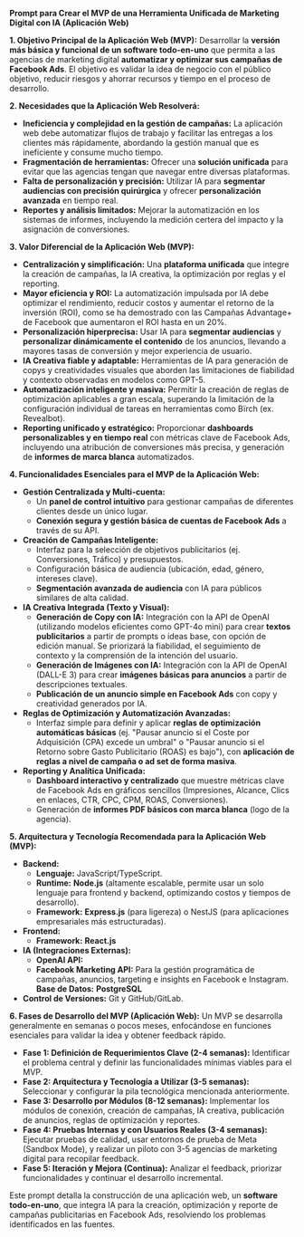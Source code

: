 **Prompt para Crear el MVP de una Herramienta Unificada de Marketing Digital con IA (Aplicación Web)**

**1. Objetivo Principal de la Aplicación Web (MVP):**
Desarrollar la **versión más básica y funcional de un software todo-en-uno** que permita a las agencias de marketing digital **automatizar y optimizar sus campañas de Facebook Ads**. El objetivo es validar la idea de negocio con el público objetivo, reducir riesgos y ahorrar recursos y tiempo en el proceso de desarrollo.

**2. Necesidades que la Aplicación Web Resolverá:**
*   **Ineficiencia y complejidad en la gestión de campañas:** La aplicación web debe automatizar flujos de trabajo y facilitar las entregas a los clientes más rápidamente, abordando la gestión manual que es ineficiente y consume mucho tiempo.
*   **Fragmentación de herramientas:** Ofrecer una **solución unificada** para evitar que las agencias tengan que navegar entre diversas plataformas.
*   **Falta de personalización y precisión:** Utilizar IA para **segmentar audiencias con precisión quirúrgica** y ofrecer **personalización avanzada** en tiempo real.
*   **Reportes y análisis limitados:** Mejorar la automatización en los sistemas de informes, incluyendo la medición certera del impacto y la asignación de conversiones.

**3. Valor Diferencial de la Aplicación Web (MVP):**
*   **Centralización y simplificación:** Una **plataforma unificada** que integre la creación de campañas, la IA creativa, la optimización por reglas y el reporting.
*   **Mayor eficiencia y ROI:** La automatización impulsada por IA debe optimizar el rendimiento, reducir costos y aumentar el retorno de la inversión (ROI), como se ha demostrado con las Campañas Advantage+ de Facebook que aumentaron el ROI hasta en un 20%.
*   **Personalización hiperprecisa:** Usar IA para **segmentar audiencias** y **personalizar dinámicamente el contenido** de los anuncios, llevando a mayores tasas de conversión y mejor experiencia de usuario.
*   **IA Creativa fiable y adaptable:** Herramientas de IA para generación de copys y creatividades visuales que aborden las limitaciones de fiabilidad y contexto observadas en modelos como GPT-5.
*   **Automatización inteligente y masiva:** Permitir la creación de reglas de optimización aplicables a gran escala, superando la limitación de la configuración individual de tareas en herramientas como Bïrch (ex. Revealbot).
*   **Reporting unificado y estratégico:** Proporcionar **dashboards personalizables y en tiempo real** con métricas clave de Facebook Ads, incluyendo una atribución de conversiones más precisa, y generación de **informes de marca blanca** automatizados.

**4. Funcionalidades Esenciales para el MVP de la Aplicación Web:**

*   **Gestión Centralizada y Multi-cuenta:**
    *   Un **panel de control intuitivo** para gestionar campañas de diferentes clientes desde un único lugar.
    *   **Conexión segura y gestión básica de cuentas de Facebook Ads** a través de su API.
*   **Creación de Campañas Inteligente:**
    *   Interfaz para la selección de objetivos publicitarios (ej. Conversiones, Tráfico) y presupuestos.
    *   Configuración básica de audiencia (ubicación, edad, género, intereses clave).
    *   **Segmentación avanzada de audiencia** con IA para públicos similares de alta calidad.
*   **IA Creativa Integrada (Texto y Visual):**
    *   **Generación de Copy con IA:** Integración con la API de OpenAI (utilizando modelos eficientes como GPT-4o mini) para crear **textos publicitarios** a partir de prompts o ideas base, con opción de edición manual. Se priorizará la fiabilidad, el seguimiento de contexto y la comprensión de la intención del usuario.
    *   **Generación de Imágenes con IA:** Integración con la API de OpenAI (DALL-E 3) para crear **imágenes básicas para anuncios** a partir de descripciones textuales.
    *   **Publicación de un anuncio simple en Facebook Ads** con copy y creatividad generados por IA.
*   **Reglas de Optimización y Automatización Avanzadas:**
    *   Interfaz simple para definir y aplicar **reglas de optimización automáticas básicas** (ej. "Pausar anuncio si el Coste por Adquisición (CPA) excede un umbral" o "Pausar anuncio si el Retorno sobre Gasto Publicitario (ROAS) es bajo"), con **aplicación de reglas a nivel de campaña o ad set de forma masiva**.
*   **Reporting y Analítica Unificada:**
    *   **Dashboard interactivo y centralizado** que muestre métricas clave de Facebook Ads en gráficos sencillos (Impresiones, Alcance, Clics en enlaces, CTR, CPC, CPM, ROAS, Conversiones).
    *   Generación de **informes PDF básicos con marca blanca** (logo de la agencia).

**5. Arquitectura y Tecnología Recomendada para la Aplicación Web (MVP):**

*   **Backend:**
    *   **Lenguaje:** JavaScript/TypeScript.
    *   **Runtime:** **Node.js** (altamente escalable, permite usar un solo lenguaje para frontend y backend, optimizando costos y tiempos de desarrollo).
    *   **Framework:** **Express.js** (para ligereza) o NestJS (para aplicaciones empresariales más estructuradas).
*   **Frontend:**
    *   **Framework:** **React.js**
*   **IA (Integraciones Externas):**
    *   **OpenAI API:**
    *   **Facebook Marketing API:** Para la gestión programática de campañas, anuncios, targeting e insights en Facebook e Instagram.
   **Base de Datos:** **PostgreSQL**
*   **Control de Versiones:** Git y GitHub/GitLab.

**6. Fases de Desarrollo del MVP (Aplicación Web):**
Un MVP se desarrolla generalmente en semanas o pocos meses, enfocándose en funciones esenciales para validar la idea y obtener feedback rápido.

*   **Fase 1: Definición de Requerimientos Clave (2-4 semanas):** Identificar el problema central y definir las funcionalidades mínimas viables para el MVP.
*   **Fase 2: Arquitectura y Tecnología a Utilizar (3-5 semanas):** Seleccionar y configurar la pila tecnológica mencionada anteriormente.
*   **Fase 3: Desarrollo por Módulos (8-12 semanas):** Implementar los módulos de conexión, creación de campañas, IA creativa, publicación de anuncios, reglas de optimización y reportes.
*   **Fase 4: Pruebas Internas y con Usuarios Reales (3-4 semanas):** Ejecutar pruebas de calidad, usar entornos de prueba de Meta (Sandbox Mode), y realizar un piloto con 3-5 agencias de marketing digital para recopilar feedback.
*   **Fase 5: Iteración y Mejora (Continua):** Analizar el feedback, priorizar funcionalidades y continuar el desarrollo incremental.

Este prompt detalla la construcción de una aplicación web, un **software todo-en-uno**, que integra IA para la creación, optimización y reporte de campañas publicitarias en Facebook Ads, resolviendo los problemas identificados en las fuentes.

